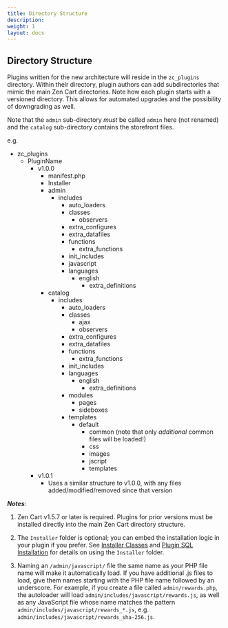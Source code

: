 ```yaml
---
title: Directory Structure
description: 
weight: 1 
layout: docs
---
```


## Directory Structure

Plugins written for the new architecture will reside in the `zc_plugins` directory.  Within their directory, plugin authors can add subdirectories that mimic the main Zen Cart directories. Note how each plugin starts with a versioned directory. This allows for automated upgrades and the possibility of downgrading as well.

Note that the `admin` sub-directory *must* be called `admin` here (not renamed) and the `catalog` sub-directory contains the storefront files.

e.g.

- zc_plugins
    - PluginName
        - v1.0.0
            - manifest.php
            - Installer
            - admin
                - includes
                    - auto_loaders
                    - classes
                      - observers
                    - extra_configures
                    - extra_datafiles
                    - functions
                        - extra_functions
                    - init_includes
                    - javascript
                    - languages
                        - english
                            - extra_definitions
            - catalog
                - includes
                  - auto_loaders
                  - classes
                    - ajax
                    - observers
                  - extra_configures
                  - extra_datafiles
                  - functions
                    - extra_functions
                  - init_includes
                  - languages
                    - english
                      - extra_definitions
                  - modules
                    - pages
                    - sideboxes
                  - templates
                    - default
                      - common (note that only *additional* common files will be loaded!)
                      - css
                      - images
                      - jscript
                      - templates
        - v1.0.1
            - Uses a similar structure to v1.0.0, with any files added/modified/removed since that version

***Notes***:

1. Zen Cart v1.5.7 or later is required. Plugins for prior versions must be installed directly into the main Zen Cart directory structure.

2. The `Installer` folder is optional; you can embed the installation logic in your plugin if you prefer.  See [Installer Classes](/dev/plugins/encapsulated_plugins/installer_classes/) and [Plugin SQL Installation](/dev/plugins/encapsulated_plugins/sql_installation/) for details on using the `Installer` folder. 

3. Naming an `/admin/javascript/` file the same name as your PHP file name will make it automatically load.  If you have additional .js files to load, give them names starting with the PHP file name followed by an underscore.  For example, if you create a file called `admin/rewards.php`, the autoloader will load `admin/includes/javascript/rewards.js`, as well as any JavaScript file whose name matches the pattern `admin/includes/javascript/rewards_*.js`, e.g. `admin/includes/javascript/rewards_sha-256.js`.
